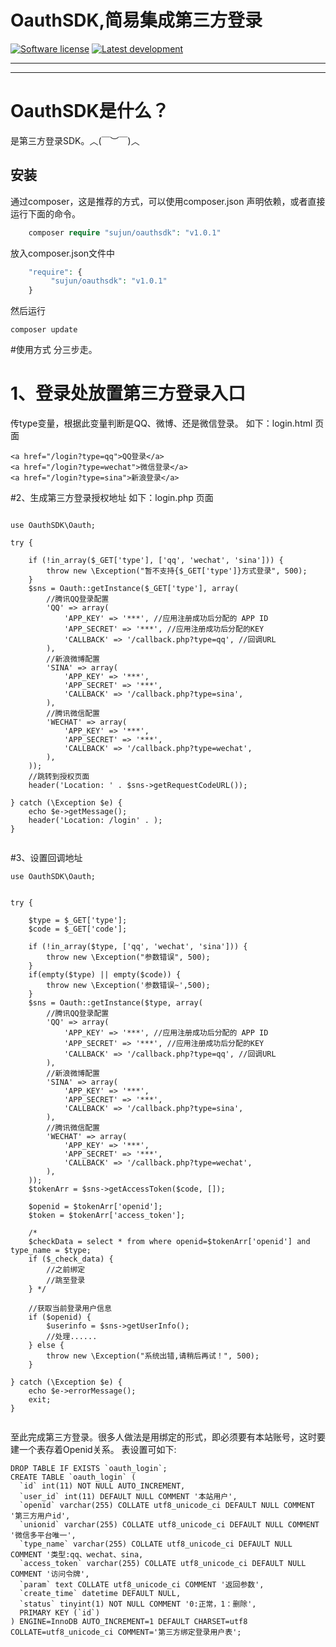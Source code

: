 # OauthSDK,简易集成第三方登录
[![Software license][ico-license]](LICENSE)
[![Latest development][ico-version-dev]][link-packagist]


-----



----


# OauthSDK是什么？

是第三方登录SDK。︿(￣︶￣)︿

## 安装

通过composer，这是推荐的方式，可以使用composer.json 声明依赖，或者直接运行下面的命令。

```php
    composer require "sujun/oauthsdk": "v1.0.1"

```

放入composer.json文件中

```php
    "require": {
         "sujun/oauthsdk": "v1.0.1"
    }
```

然后运行

```
composer update
```

#使用方式
分三步走。

# 1、登录处放置第三方登录入口
传type变量，根据此变量判断是QQ、微博、还是微信登录。
如下：login.html 页面
```
<a href="/login?type=qq">QQ登录</a>
<a href="/login?type=wechat">微信登录</a>
<a href="/login?type=sina">新浪登录</a>

```


#2、生成第三方登录授权地址
如下：login.php 页面
```

use OauthSDK\Oauth;

try {

    if (!in_array($_GET['type'], ['qq', 'wechat', 'sina'])) {
        throw new \Exception("暂不支持{$_GET['type']}方式登录", 500);
    }
    $sns = Oauth::getInstance($_GET['type'], array(
        //腾讯QQ登录配置
        'QQ' => array(
            'APP_KEY' => '***', //应用注册成功后分配的 APP ID
            'APP_SECRET' => '***', //应用注册成功后分配的KEY
            'CALLBACK' => '/callback.php?type=qq', //回调URL
        ),
        //新浪微博配置
        'SINA' => array(
            'APP_KEY' => '***', 
            'APP_SECRET' => '***', 
            'CALLBACK' => '/callback.php?type=sina', 
        ),
        //腾讯微信配置
        'WECHAT' => array(
            'APP_KEY' => '***', 
            'APP_SECRET' => '***', 
            'CALLBACK' => '/callback.php?type=wechat', 
        ),
    ));
    //跳转到授权页面
    header('Location: ' . $sns->getRequestCodeURL());

} catch (\Exception $e) {
    echo $e->getMessage();
    header('Location: /login' . );
}


```


#3、设置回调地址

```
use OauthSDK\Oauth;


try {

    $type = $_GET['type'];
    $code = $_GET['code'];

    if (!in_array($type, ['qq', 'wechat', 'sina'])) {
        throw new \Exception("参数错误", 500);
    }
    if(empty($type) || empty($code)) {
    	throw new \Exception('参数错误~',500);
    }
    $sns = Oauth::getInstance($type, array(
        //腾讯QQ登录配置
        'QQ' => array(
            'APP_KEY' => '***', //应用注册成功后分配的 APP ID
            'APP_SECRET' => '***', //应用注册成功后分配的KEY
            'CALLBACK' => '/callback.php?type=qq', //回调URL
        ),
        //新浪微博配置
        'SINA' => array(
            'APP_KEY' => '***', 
            'APP_SECRET' => '***', 
            'CALLBACK' => '/callback.php?type=sina', 
        ),
        //腾讯微信配置
        'WECHAT' => array(
            'APP_KEY' => '***', 
            'APP_SECRET' => '***', 
            'CALLBACK' => '/callback.php?type=wechat', 
        ),
    ));
    $tokenArr = $sns->getAccessToken($code, []);

    $openid = $tokenArr['openid'];
    $token = $tokenArr['access_token'];

    /*
    $checkData = select * from where openid=$tokenArr['openid'] and type_name = $type;
	if ($_check_data) {
	    //之前绑定
	    //跳至登录
	} */
  
    //获取当前登录用户信息
    if ($openid) {
        $userinfo = $sns->getUserInfo();
        //处理......
    } else {
        throw new \Exception("系统出错,请稍后再试！", 500);
    }

} catch (\Exception $e) {
    echo $e->errorMessage();
    exit;
}


```


至此完成第三方登录。很多人做法是用绑定的形式，即必须要有本站账号，这时要建一个表存着Openid关系。
表设置可如下:

```
DROP TABLE IF EXISTS `oauth_login`;
CREATE TABLE `oauth_login` (
  `id` int(11) NOT NULL AUTO_INCREMENT,
  `user_id` int(11) DEFAULT NULL COMMENT '本站用户',
  `openid` varchar(255) COLLATE utf8_unicode_ci DEFAULT NULL COMMENT '第三方用户id',
  `unionid` varchar(255) COLLATE utf8_unicode_ci DEFAULT NULL COMMENT '微信多平台唯一',
  `type_name` varchar(255) COLLATE utf8_unicode_ci DEFAULT NULL COMMENT '类型:qq、wechat、sina,
  `access_token` varchar(255) COLLATE utf8_unicode_ci DEFAULT NULL COMMENT '访问令牌',
  `param` text COLLATE utf8_unicode_ci COMMENT '返回参数',
  `create_time` datetime DEFAULT NULL,
  `status` tinyint(1) NOT NULL COMMENT '0:正常，1：删除',
  PRIMARY KEY (`id`)
) ENGINE=InnoDB AUTO_INCREMENT=1 DEFAULT CHARSET=utf8 COLLATE=utf8_unicode_ci COMMENT='第三方绑定登录用户表';


```


[ico-license]: https://img.shields.io/github/license/helei112g/payment.svg
[ico-version-dev]: https://img.shields.io/packagist/vpre/riverslei/payment.svg


[link-packagist]: https://packagist.org/packages/sujun/oauthsdk
